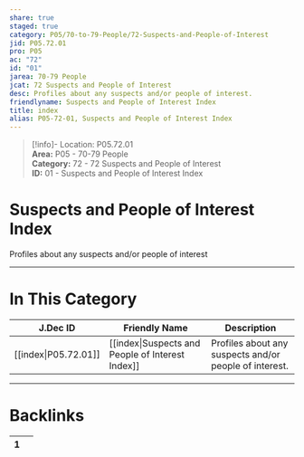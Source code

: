 ```yaml
---  
share: true  
staged: true  
category: P05/70-to-79-People/72-Suspects-and-People-of-Interest  
jid: P05.72.01  
pro: P05  
ac: "72"  
id: "01"  
jarea: 70-79 People  
jcat: 72 Suspects and People of Interest  
desc: Profiles about any suspects and/or people of interest.  
friendlyname: Suspects and People of Interest Index  
title: index  
alias: P05-72-01, Suspects and People of Interest Index  
---  
```

  
>[!info]- Location: P05.72.01  
>**Area:** P05 - 70-79 People  
>**Category:** 72 - 72 Suspects and People of Interest  
>**ID:** 01 - Suspects and People of Interest Index  
  
# Suspects and People of Interest Index  
  
Profiles about any suspects and/or people of interest  
   
  
  
---  
# In This Category  
  
| J.Dec ID                                                                                              | Friendly Name                                                                                                                     | Description                                            |  
| ----------------------------------------------------------------------------------------------------- | --------------------------------------------------------------------------------------------------------------------------------- | ------------------------------------------------------ |  
| [[index\|P05.72.01]] | [[index\|Suspects and People of Interest Index]] | Profiles about any suspects and/or people of interest. |  
  
  
---  
# Backlinks  
<div><table class="dataview table-view-table"><thead class="table-view-thead"><tr class="table-view-tr-header"><th class="table-view-th"><span></span><span class="dataview small-text">1</span></th><th class="table-view-th"><span></span></th></tr></thead><tbody class="table-view-tbody"></tbody></table></div>